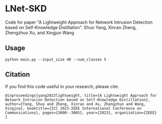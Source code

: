 # LNet-SKD

Code for paper "A Lightweight Approach for Network Intrusion Detection based on Self-Knowledge Distillation".
Shuo Yang, Xinran Zheng, Zhengzhuo Xu, and Xingjun Wang


## Usage

``
python main.py --input_size 40 --num_classes 5
``

## Citation

If you find this code useful in your research, please cite:

``
@inproceedings{yang2023lightweight,
  title={A Lightweight Approach for Network Intrusion Detection based on Self-Knowledge Distillation},
  author={Yang, Shuo and Zheng, Xinran and Xu, Zhengzhuo and Wang, Xingjun},
  booktitle={ICC 2023-IEEE International Conference on Communications},
  pages={3000--3005},
  year={2023},
  organization={IEEE}
}
``
